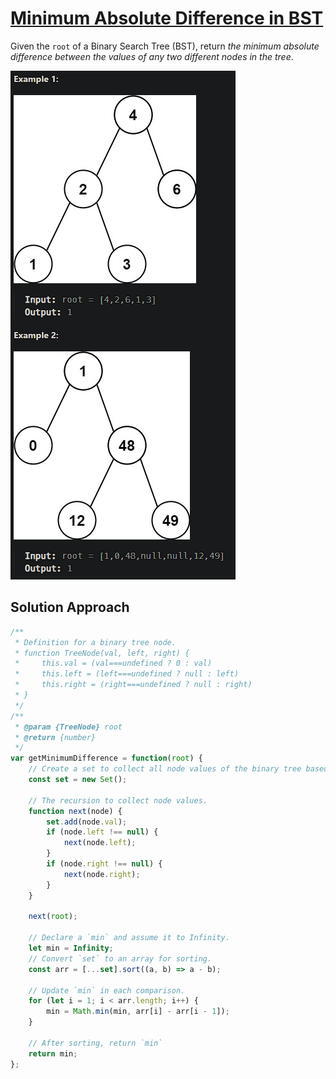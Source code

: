 # [Minimum Absolute Difference in BST](https://leetcode.cn/problems/minimum-absolute-difference-in-bst/)

Given the `root` of a Binary Search Tree (BST), return *the minimum absolute difference between the values of any two different nodes in the tree*.

![image-20240725102122630](assets/image-20240725102122630.png)

## Solution Approach

```js
/**
 * Definition for a binary tree node.
 * function TreeNode(val, left, right) {
 *     this.val = (val===undefined ? 0 : val)
 *     this.left = (left===undefined ? null : left)
 *     this.right = (right===undefined ? null : right)
 * }
 */
/**
 * @param {TreeNode} root
 * @return {number}
 */
var getMinimumDifference = function(root) {
    // Create a set to collect all node values of the binary tree based on `root`.
    const set = new Set();
    
    // The recursion to collect node values.
    function next(node) {
        set.add(node.val);
        if (node.left !== null) {
            next(node.left);
        }
        if (node.right !== null) {
            next(node.right);
        }
    }
    
    next(root);
    
    // Declare a `min` and assume it to Infinity.
    let min = Infinity;
    // Convert `set` to an array for sorting.
    const arr = [...set].sort((a, b) => a - b);
    
    // Update `min` in each comparison.
    for (let i = 1; i < arr.length; i++) {
        min = Math.min(min, arr[i] - arr[i - 1]);
    }
    
    // After sorting, return `min`
    return min;
};

```

